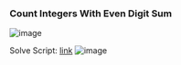 <h3> Count Integers With Even Digit Sum </h3>

![image](https://github.com/h4ckyou/h4ckyou.github.io/assets/127159644/8dc2d7eb-6134-444d-bd59-0f27616ee2f8)

Solve Script: [link]()
![image](https://github.com/h4ckyou/h4ckyou.github.io/assets/127159644/2d139011-f20c-4c73-9b7c-dafe72b3148a)

